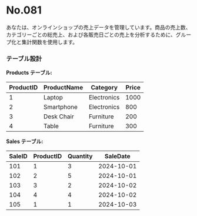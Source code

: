 # No.081

あなたは、オンラインショップの売上データを管理しています。商品の売上数、カテゴリーごとの総売上、および各販売日ごとの売上を分析するために、グループ化と集計関数を使用します。

### テーブル設計

**Products テーブル:**

| ProductID | ProductName | Category   | Price  |
|-----------|-------------|------------|--------|
| 1         | Laptop      | Electronics| 1000   |
| 2         | Smartphone  | Electronics| 800    |
| 3         | Desk Chair  | Furniture  | 200    |
| 4         | Table       | Furniture  | 300    |

**Sales テーブル:**

| SaleID | ProductID | Quantity | SaleDate   |
|--------|-----------|----------|------------|
| 101    | 1         | 3        | 2024-10-01 |
| 102    | 2         | 5        | 2024-10-01 |
| 103    | 3         | 2        | 2024-10-02 |
| 104    | 4         | 4        | 2024-10-02 |
| 105    | 1         | 1        | 2024-10-03 |
